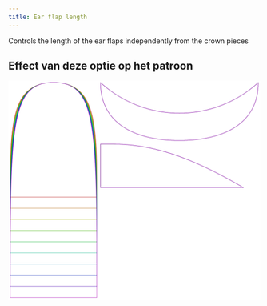 ```yaml
---
title: Ear flap length
---
```


Controls the length of the ear flaps independently from the crown pieces


## Effect van deze optie op het patroon
![Deze afbeelding toont het effect van deze optie door meerdere varianten die een andere waarde hebben voor deze optie te vervangen](holmes_earlength_sample.svg "Effect van deze optie op het patroon")
